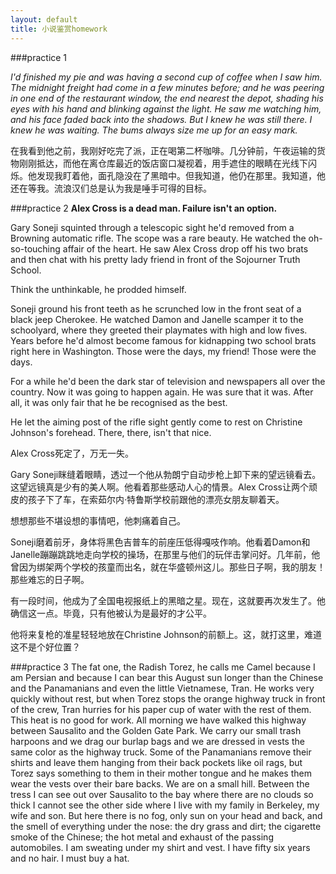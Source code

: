 ```yaml
---
layout: default
title: 小说鉴赏homework
---
```


###practice 1

*I'd finished my pie and was having a second cup of coffee when I saw him. The midnight freight had come in a few minutes before; and he was peering in one end of the restaurant window, the end nearest the depot, shading his eyes with his hand and blinking against the light. He saw me watching him, and his face faded back into the shadows. But I knew he was still there. I knew he was waiting. The bums always size me up for an easy mark.*

  在我看到他之前，我刚好吃完了派，正在喝第二杯咖啡。几分钟前，午夜运输的货物刚刚抵达，而他在离仓库最近的饭店窗口凝视着，用手遮住的眼睛在光线下闪烁。他发现我盯着他，面孔隐没在了黑暗中。但我知道，他仍在那里。我知道，他还在等我。流浪汉们总是认为我是唾手可得的目标。
  
###practice 2
**Alex Cross is a dead man. Failure isn't an option.**    

Gary Soneji squinted through a telescopic sight he'd removed from a Browning automatic rifle. The scope was a rare beauty. He watched the oh-so-touching affair of the heart. He saw Alex Cross drop off his two brats and then chat with his pretty lady friend in front of the Sojourner Truth School.  

Think the unthinkable, he prodded himself.  

Soneji ground his front teeth as he scrunched low in the front seat of a black jeep Cherokee. He watched Damon and Janelle scamper it to the schoolyard, where they greeted their playmates with high and low fives. Years before he'd almost become famous for kidnapping two school brats right here in Washington. Those were the days, my friend! Those were the days.  

For a while he'd been the dark star of television and newspapers all over the country. Now it was going to happen again. He was sure that it was. After all, it was only fair that he be recognised as the best.  

He let the aiming post of the rifle sight gently come to rest on Christine Johnson's forehead. There, there, isn't that nice.


Alex Cross死定了，万无一失。  

Gary Soneji眯缝着眼睛，透过一个他从勃朗宁自动步枪上卸下来的望远镜看去。这望远镜真是少有的美人啊。他看着那些感动人心的情景。Alex Cross让两个顽皮的孩子下了车，在索茹尔内·特鲁斯学校前跟他的漂亮女朋友聊着天。  

想想那些不堪设想的事情吧，他刺痛着自己。  

Soneji磨着前牙，身体将黑色吉普车的前座压低得嘎吱作响。他看着Damon和Janelle蹦蹦跳跳地走向学校的操场，在那里与他们的玩伴击掌问好。几年前，他曾因为绑架两个学校的孩童而出名，就在华盛顿州这儿。那些日子啊，我的朋友！那些难忘的日子啊。  

有一段时间，他成为了全国电视报纸上的黑暗之星。现在，这就要再次发生了。他确信这一点。毕竟，只有他被认为是最好的才公平。  

他将来复枪的准星轻轻地放在Christine Johnson的前额上。这，就打这里，难道这不是个好位置？

###practice 3
The fat one, the Radish Torez, he calls me Camel because I am Persian and 
because I can bear this August sun longer than the Chinese and the 
Panamanians and even the little Vietnamese, Tran. He works very quickly 
without rest, but when Torez stops the orange highway truck in front of the 
crew, Tran hurries for his paper cup of water with the rest of them. This heat is 
no good for work. All morning we have walked this highway between Sausalito 
and the Golden Gate Park. We carry our small trash harpoons and we drag our 
burlap bags and we are dressed in vests the same color as the highway truck. 
Some of the Panamanians remove their shirts and leave them hanging from 
their back pockets like oil rags, but Torez says something to them in their 
mother tongue and he makes them wear the vests over their bare backs. We are 
on a small hill. Between the tress I can see out over Sausalito to the bay where 
there are no clouds so thick I cannot see the other side where I live with my 
family in Berkeley, my wife and son. But here there is no fog, only sun on your 
head and back, and the smell of everything under the nose: the dry grass and 
dirt; the cigarette smoke of the Chinese; the hot metal and exhaust of the 
passing automobiles. I am sweating under my shirt and vest. I have fifty six 
years and no hair. I must buy a hat. 
